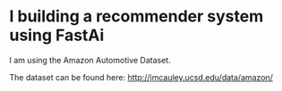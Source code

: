 # I building a recommender system using FastAi

I am using the Amazon Automotive Dataset.

The dataset can be found here: http://jmcauley.ucsd.edu/data/amazon/
